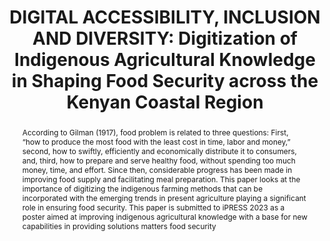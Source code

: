 ---
abstract: 'According to Gilman (1917), food problem is related to three questions:
  First, “how to produce the most food with the least cost in time, labor and money,”
  second, how to swiftly, efficiently and economically distribute it to consumers,
  and, third, how to prepare and serve healthy food, without spending too much money,
  time, and effort. Since then, considerable progress has been made in improving food
  supply and facilitating meal preparation. This paper looks at the importance of
  digitizing the indigenous farming methods that can be incorporated with the emerging
  trends in present agriculture playing a significant role in ensuring food security.
  This paper is submitted to iPRESS 2023 as a poster aimed at improving indigenous
  agricultural knowledge with a base for new capabilities in providing solutions matters
  food security'
creators:
- Maureen Kenga
date: null
document_url: https://www.ideals.illinois.edu/items/128264/bitstreams/428893/data.pdf
grand_parent: iPRES
institutions: []
keywords:
- digital accessibility
- indigenous agricultural knowledge
landing_page_url: https://hdl.handle.net/2142/121060
language: eng
layout: publication
license: CC-BY 4.0 International
notes_url: null
parent: iPRES 2023
publication_type: paper
size: null
slides_url: null
source_name: iPRES
stream_url: null
title: 'DIGITAL ACCESSIBILITY, INCLUSION AND DIVERSITY: Digitization of Indigenous
  Agricultural Knowledge in Shaping Food Security across the Kenyan Coastal Region'
year: 2023
---